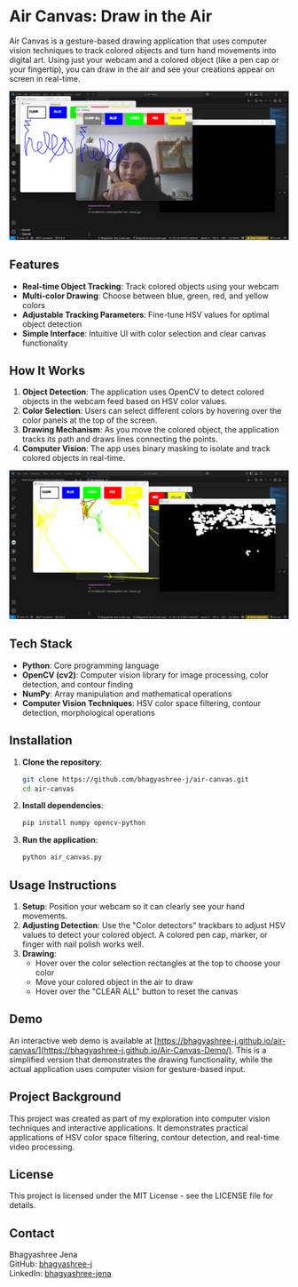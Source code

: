 # Air Canvas: Draw in the Air

Air Canvas is a gesture-based drawing application that uses computer vision techniques to track colored objects and turn hand movements into digital art. Using just your webcam and a colored object (like a pen cap or your fingertip), you can draw in the air and see your creations appear on screen in real-time.

![Air Canvas Demo](images/drawing-demo.png)

## Features

- **Real-time Object Tracking**: Track colored objects using your webcam
- **Multi-color Drawing**: Choose between blue, green, red, and yellow colors
- **Adjustable Tracking Parameters**: Fine-tune HSV values for optimal object detection
- **Simple Interface**: Intuitive UI with color selection and clear canvas functionality

## How It Works

1. **Object Detection**: The application uses OpenCV to detect colored objects in the webcam feed based on HSV color values.
2. **Color Selection**: Users can select different colors by hovering over the color panels at the top of the screen.
3. **Drawing Mechanism**: As you move the colored object, the application tracks its path and draws lines connecting the points.
4. **Computer Vision**: The app uses binary masking to isolate and track colored objects in real-time.

![Object Tracking](images/multicolor-demo.png)

## Tech Stack

- **Python**: Core programming language
- **OpenCV (cv2)**: Computer vision library for image processing, color detection, and contour finding
- **NumPy**: Array manipulation and mathematical operations
- **Computer Vision Techniques**: HSV color space filtering, contour detection, morphological operations

## Installation

1. **Clone the repository**:
   ```bash
   git clone https://github.com/bhagyashree-j/air-canvas.git
   cd air-canvas
   ```

2. **Install dependencies**:
   ```bash
   pip install numpy opencv-python
   ```

3. **Run the application**:
   ```bash
   python air_canvas.py
   ```

## Usage Instructions

1. **Setup**: Position your webcam so it can clearly see your hand movements.
2. **Adjusting Detection**: Use the "Color detectors" trackbars to adjust HSV values to detect your colored object. A colored pen cap, marker, or finger with nail polish works well.
3. **Drawing**:
   - Hover over the color selection rectangles at the top to choose your color
   - Move your colored object in the air to draw
   - Hover over the "CLEAR ALL" button to reset the canvas

## Demo

An interactive web demo is available at [https://bhagyashree-j.github.io/air-canvas/](https://bhagyashree-j.github.io/Air-Canvas-Demo/). This is a simplified version that demonstrates the drawing functionality, while the actual application uses computer vision for gesture-based input.

## Project Background

This project was created as part of my exploration into computer vision techniques and interactive applications. It demonstrates practical applications of HSV color space filtering, contour detection, and real-time video processing.

## License

This project is licensed under the MIT License - see the LICENSE file for details.

## Contact

Bhagyashree Jena  
GitHub: [bhagyashree-j](https://github.com/bhagyashree-j)  
LinkedIn: [bhagyashree-jena](https://linkedin.com/in/bhagyashree-jena)
